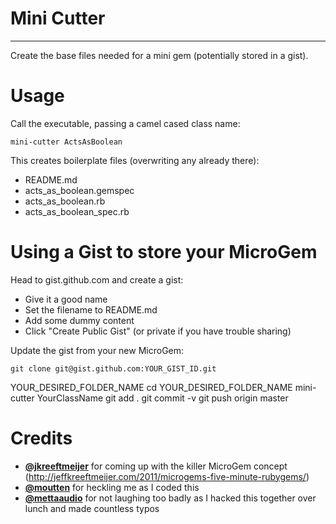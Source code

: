 # Mini Cutter
------------

Create the base files needed for a mini gem (potentially stored in a
gist).

# Usage

Call the executable, passing a camel cased class name:

    mini-cutter ActsAsBoolean

This creates boilerplate files (overwriting any already there):

* README.md
* acts_as_boolean.gemspec
* acts_as_boolean.rb
* acts_as_boolean_spec.rb

# Using a Gist to store your MicroGem

Head to gist.github.com and create a gist:

* Give it a good name
* Set the filename to README.md
* Add some dummy content
* Click "Create Public Gist" (or private if you have trouble sharing)

Update the gist from your new MicroGem:

    git clone git@gist.github.com:YOUR_GIST_ID.git
YOUR_DESIRED_FOLDER_NAME
    cd YOUR_DESIRED_FOLDER_NAME
    mini-cutter YourClassName
    git add .
    git commit -v
    git push origin master

# Credits

* **[@jkreeftmeijer](http://twitter.com/jkreeftmeijer)** for coming up with the killer MicroGem concept<br/> (http://jeffkreeftmeijer.com/2011/microgems-five-minute-rubygems/)
* **[@moutten](http://twitter.com/moutten)** for heckling me as I coded this
* **[@mettaaudio](http://twitter.com/mettaaudio)** for not laughing too badly as I hacked this together over lunch and made countless typos
